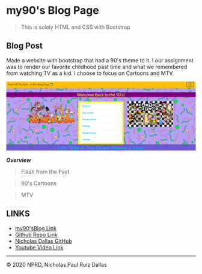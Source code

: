 # my90's Blog Page

> This is solely HTML and CSS with Bootstrap

## Blog Post

Made a website with bootstrap that had a 90's theme to it. I our assignment was to render our favorite childhood past time and what we remembered from watching TV as a kid. I choose to focus on Cartoons and MTV. 

![top logo](./photos/top.png)

***Overview***

> Flash from the Past

> 90's Cartoons

> MTV

## LINKS

- [my90'sBlog Link](https://nicholasd-uci.github.io/my90page/)
- [Github Repo Link](https://github.com/nicholasd-uci/my90page)
- [Nicholas Dallas GitHub](https://github.com/nicholasd-uci)
- [Youtube Video Link](https://youtu.be/b8hc3MuRbb4)

- - -
© 2020 NPRD, Nicholas Paul Ruiz Dallas
